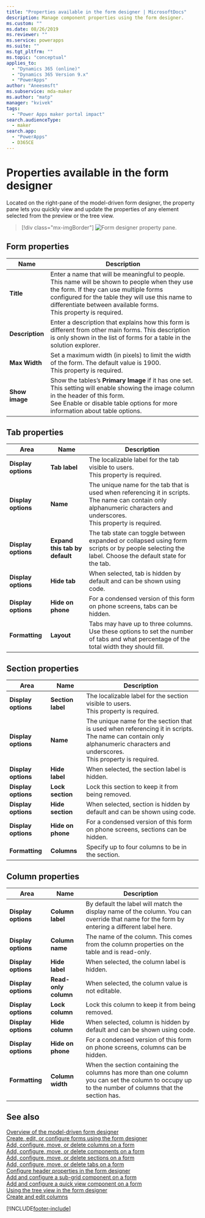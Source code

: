 ```yaml
---
title: "Properties available in the form designer | MicrosoftDocs"
description: Manage component properties using the form designer.
ms.custom: ""
ms.date: 08/26/2019
ms.reviewer: ""
ms.service: powerapps
ms.suite: ""
ms.tgt_pltfrm: ""
ms.topic: "conceptual"
applies_to: 
  - "Dynamics 365 (online)"
  - "Dynamics 365 Version 9.x"
  - "PowerApps"
author: "Aneesmsft"
ms.subservice: mda-maker
ms.author: "matp"
manager: "kvivek"
tags: 
  - "Power Apps maker portal impact"
search.audienceType: 
  - maker
search.app: 
  - "PowerApps"
  - D365CE
---
```


# Properties available in the form designer

Located on the right-pane of the model-driven form designer, the property pane lets you quickly view and update the properties of any element selected from the preview or the tree view. 

> [!div class="mx-imgBorder"] 
> ![Form designer property pane.](media/form-designer-property-pane.png "Form designer property pane")

## Form properties

|Name  |Description  |
|---------|---------|
|**Title**     | Enter a name that will be meaningful to people. This name will be shown to people when they use the form. If they can use multiple forms configured for the table they will use this name to differentiate between available forms. <br /> This property is required.        |
|**Description**     |  Enter a description that explains how this form is different from other main forms. This description is only shown in the list of forms for a table in the solution explorer.        |
|**Max Width**     | Set a maximum width (in pixels) to limit the width of the form. The default value is 1900. <br /> This property is required.       |
|**Show image**      | Show the tables’s **Primary Image** if it has one set. This setting will enable showing the image column in the header of this form. <br /> See Enable or disable table options for more information about table options.         |


## Tab properties

|Area   |Name  |Description  |
|---------|---------|---------|
|**Display options**      | **Tab label**      | The localizable label for the tab visible to users. <br /> This property is required.         |
| **Display options**      |  **Name**     |  The unique name for the tab that is used when referencing it in scripts. The name can contain only alphanumeric characters and underscores. <br />This property is required.      |
| **Display options**      |  **Expand this tab by default**      |  The tab state can toggle between expanded or collapsed using form scripts or by people selecting the label. Choose the default state for the tab.       |
| **Display options**      | **Hide tab**     | When selected, tab is hidden by default and can be shown using code.       |
| **Display options**      | **Hide on phone**     |  For a condensed version of this form on phone screens, tabs can be hidden.     |
| **Formatting**   | **Layout**     |  Tabs may have up to three columns. Use these options to set the number of tabs and what percentage of the total width they should fill.      |


## Section properties

|Area   |Name  |Description  |
|---------|---------|---------|
|**Display options**      | **Section label**    | The localizable label for the section visible to users. <br /> This property is required.      |
|**Display options**      | **Name**    | The unique name for the section that is used when referencing it in scripts. The name can contain only alphanumeric characters and underscores. <br /> This property is required.        |
|**Display options**      | **Hide label**   |  When selected, the section label is hidden.  |
|**Display options**      | **Lock section**    | Lock this section to keep it from being removed.      |
|**Display options**      | **Hide section**     | When selected, section is hidden by default and can be shown using code.      |
|**Display options**      | **Hide on phone**     |  For a condensed version of this form on phone screens, sections can be hidden.     |
|**Formatting**     |  **Columns**    |  Specify up to four columns to be in the section.      |

## Column properties

|Area  |Name  |Description  |
|---------|---------|---------|
|**Display options**     | **Column label**    | By default the label will match the display name of the column. You can override that name for the form by entering a different label here.       |
|**Display options**     |  **Column name**    | The name of the column. This comes from the column properties on the table and is read-only.     |
|**Display options**     | **Hide label**     | When selected, the column label is hidden.      |
|**Display options**     | **Read-only column**    | When selected, the column value is not editable.      |
|**Display options**     |  **Lock column**   |  Lock this column to keep it from being removed.     |
|**Display options**     |  **Hide column**     | When selected, column is hidden by default and can be shown using code.      |
|**Display options**     |  **Hide on phone**    | For a condensed version of this form on phone screens, columns can be hidden.         |
|**Formatting**     | **Column width**      |  When the section containing the columns has more than one column you can set the column to occupy up to the number of columns that the section has.       |

## See also
[Overview of the model-driven form designer](form-designer-overview.md)  
[Create, edit, or configure forms using the form designer](create-and-edit-forms.md)  
[Add, configure, move, or delete columns on a form](add-move-or-delete-fields-on-form.md)  
[Add, configure, move, or delete components on a form](add-move-configure-or-delete-components-on-form.md)  
[Add, configure, move, or delete sections on a form](add-move-or-delete-sections-on-form.md)  
[Add, configure, move, or delete tabs on a form](add-move-or-delete-tabs-on-form.md)  
[Configure header properties in the form designer](form-designer-header-properties.md)  
[Add and configure a sub-grid component on a form](form-designer-add-configure-subgrid.md)  
[Add and configure a quick view component on a form](form-designer-add-configure-quickview.md)  
[Using the tree view in the form designer](using-tree-view-on-form.md)  
[Create and edit columns](../data-platform/create-edit-field-portal.md)  


[!INCLUDE[footer-include](../../includes/footer-banner.md)]